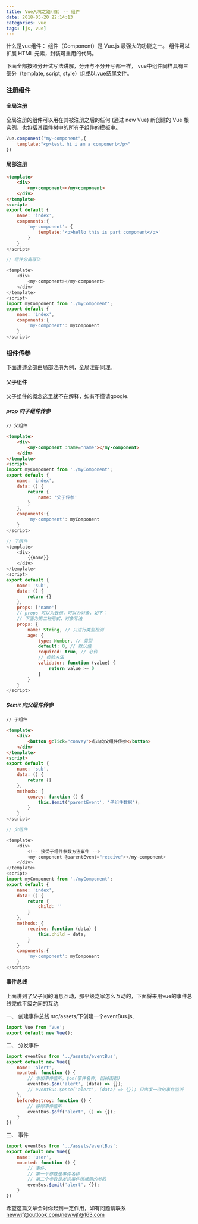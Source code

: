 ```yaml
---
title: Vue入坑之路(四) -- 组件
date: 2018-05-20 22:14:13
categories: vue
tags: [js, vue]
---
```


什么是vue组件：
    组件（Component）是 Vue.js 最强大的功能之一。
    组件可以扩展 HTML 元素，封装可重用的代码。

下面全部按照分开试写法讲解，分开与不分开写都一样，
vue中组件同样具有三部分（template, script, style）组成以.vue结尾文件。

### 注册组件

#### 全局注册

全局注册的组件可以用在其被注册之后的任何 (通过 new Vue) 新创建的 Vue 根实例，也包括其组件树中的所有子组件的模板中。
```js
Vue.component("my-component",{
    template:"<p>test，hi i am a component</p>"
})
```
#### 局部注册

```html
<template>
    <div>
        <my-component></my-component>
    </div>
</template>
<script>
export default {
    name: 'index',
    components:{
        'my-component': { 
            template:'<p>hello this is part component</p>'
        }
    }
</script>

// 组件分离写法

<template>
    <div>
        <my-component></my-component>
    </div>
</template>
<script>
import myComponent from './myComponent';
export default {
    name: 'index',
    components:{
        'my-component': myComponent
    }
</script>
```

### 组件传参
下面讲述全部由局部注册为例，全局注册同理。

#### 父子组件
父子组件的概念这里就不在解释，如有不懂请google.

##### prop 向子组件传参
```html
// 父组件

<template>
    <div>
        <my-component :name="name"></my-component>
    </div>
</template>
<script>
import myComponent from './myComponent';
export default {
    name: 'index',
    data: () {
        return {
            name: '父子传参'
        }
    },
    components:{
        'my-component': myComponent
    }
</script>

// 子组件
<template>
    <div>
        {{name}}
    </div>
</template>
<script>
export default {
    name: 'sub',
    data: () {
        return {}
    },
    props: ['name']
    // props 可以为数组，可以为对象，如下：
    // 下面为第二种形式，对象写法
    props: {
        name: String, // 只进行类型检测
        age: {
            type: Number, // 类型
            default: 0, // 默认值
            required: true, // 必传
            // 检验方法
            validator: function (value) {
                return value >= 0
            }
        }
    }
</script>
```

##### $emit 向父组件传参

```html
// 子组件

<template>
    <div>
        <button @click="convey">点击向父组件传参</button>
    </div>
</template>
<script>
export default {
    name: 'sub',
    data: () {
        return {}
    },
    methods: {
        convey: function () {
            this.$emit('parentEvent', '子组件数据');
        }
    }
</script>

// 父组件

<template>
    <div>
        <!-- 接受子组件参数方法事件 -->
        <my-component @parentEvent="receive"></my-component>
    </div>
</template>
<script>
import myComponent from './myComponent';
export default {
    name: 'index',
    data: () {
        return {
            child: ''
        }
    },
    methods: {
        receive: function (data) {
            this.child = data;
        }
    }
    components:{
        'my-component': myComponent
    }
</script>
```

#### 事件总线

上面讲到了父子间的消息互动，那平级之家怎么互动的，下面将来用vue的事件总线完成平级之间的互动.

一、 创建事件总线
    src/assets/下创建一个eventBus.js,
```js
import Vue from 'Vue';
export default new Vue();
```

二、 分发事件

```js
import eventBus from '../assets/eventBus';
export default new Vue({
    name: 'alert',
    mounted: function () {
        // 添加事件监听，$on(事件名称, 回掉函数)
        eventBus.$on('alert', (data) => {});
        // eventBus.$once('alert', (data) => {}); 只出发一次的事件监听
    },
    beforeDestroy: function () {
        // 移除事件监听
        eventBus.$off('alert', () => {});
    }
})
```

三、 事件
```js
import eventBus from '../assets/eventBus';
export default new Vue({
    name: 'user',
    mounted: function () {
        // 事件,
        // 第一个参数是事件名称
        // 第二个参数是发送事件所携带的参数
        evenBus.$emit('alert', {});
    }
})
```


希望这篇文章会对你起到一定作用，如有问题请联系
newwjf@outlook.com/newwjf@163.com